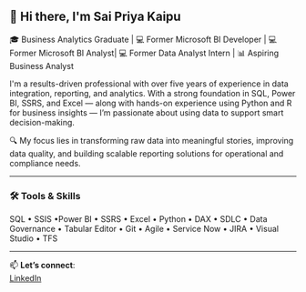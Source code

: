 ## 👋 Hi there, I'm Sai Priya Kaipu

🎓 Business Analytics Graduate | 💻 Former Microsoft BI Developer | 💻 Former Microsoft BI Analyst| 💻 Former Data Analyst Intern  | 📊 Aspiring Business Analyst

I'm a results-driven professional with over five years of experience in data integration, reporting, and analytics. With a strong foundation in SQL, Power BI, SSRS, and Excel — along with hands-on experience using Python and R for business insights — I’m passionate about using data to support smart decision-making.

🔍 My focus lies in transforming raw data into meaningful stories, improving data quality, and building scalable reporting solutions for operational and compliance needs.

---

### 🛠️ Tools & Skills
SQL • SSIS •Power BI • SSRS • Excel • Python • DAX • SDLC • Data Governance • Tabular Editor • Git • Agile • Service Now • JIRA • Visual Studio • TFS

---

📫 **Let’s connect**:  
[LinkedIn](https://www.linkedin.com/in/saipriyakaipu/)  
